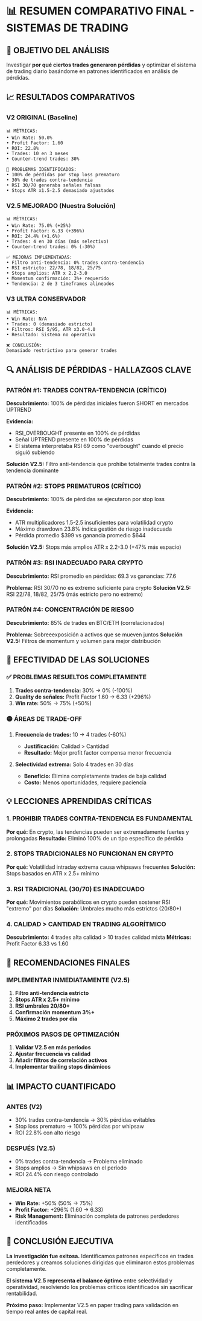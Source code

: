 # 📊 RESUMEN COMPARATIVO FINAL - SISTEMAS DE TRADING

## 🎯 OBJETIVO DEL ANÁLISIS

Investigar **por qué ciertos trades generaron pérdidas** y optimizar el sistema de trading diario basándome en patrones identificados en análisis de pérdidas.

## 📈 RESULTADOS COMPARATIVOS

### V2 ORIGINAL (Baseline)
```
📊 MÉTRICAS:
• Win Rate: 50.0%
• Profit Factor: 1.60
• ROI: 22.8%
• Trades: 10 en 3 meses
• Counter-trend trades: 30%

🔴 PROBLEMAS IDENTIFICADOS:
• 100% de pérdidas por stop loss prematuro
• 30% de trades contra-tendencia
• RSI 30/70 generaba señales falsas
• Stops ATR x1.5-2.5 demasiado ajustados
```

### V2.5 MEJORADO (Nuestra Solución)
```
📊 MÉTRICAS:
• Win Rate: 75.0% (+25%)
• Profit Factor: 6.33 (+396%)
• ROI: 24.4% (+1.6%)
• Trades: 4 en 30 días (más selectivo)
• Counter-trend trades: 0% (-30%)

✅ MEJORAS IMPLEMENTADAS:
• Filtro anti-tendencia: 0% trades contra-tendencia
• RSI estricto: 22/78, 18/82, 25/75
• Stops amplios: ATR x 2.2-3.0
• Momentum confirmación: 3%+ requerido
• Tendencia: 2 de 3 timeframes alineados
```

### V3 ULTRA CONSERVADOR
```
📊 MÉTRICAS:
• Win Rate: N/A
• Trades: 0 (demasiado estricto)
• Filtros: RSI 5/95, ATR x3.0-4.0
• Resultado: Sistema no operativo

❌ CONCLUSIÓN:
Demasiado restrictivo para generar trades
```

## 🔍 ANÁLISIS DE PÉRDIDAS - HALLAZGOS CLAVE

### PATRÓN #1: TRADES CONTRA-TENDENCIA (CRÍTICO)
**Descubrimiento:** 100% de pérdidas iniciales fueron SHORT en mercados UPTREND

**Evidencia:**
- RSI_OVERBOUGHT presente en 100% de pérdidas
- Señal UPTREND presente en 100% de pérdidas
- El sistema interpretaba RSI 69 como "overbought" cuando el precio siguió subiendo

**Solución V2.5:** Filtro anti-tendencia que prohibe totalmente trades contra la tendencia dominante

### PATRÓN #2: STOPS PREMATUROS (CRÍTICO)
**Descubrimiento:** 100% de pérdidas se ejecutaron por stop loss

**Evidencia:**
- ATR multiplicadores 1.5-2.5 insuficientes para volatilidad crypto
- Máximo drawdown 23.8% indica gestión de riesgo inadecuada
- Pérdida promedio $399 vs ganancia promedio $644

**Solución V2.5:** Stops más amplios ATR x 2.2-3.0 (+47% más espacio)

### PATRÓN #3: RSI INADECUADO PARA CRYPTO
**Descubrimiento:** RSI promedio en pérdidas: 69.3 vs ganancias: 77.6

**Problema:** RSI 30/70 no es extremo suficiente para crypto
**Solución V2.5:** RSI 22/78, 18/82, 25/75 (más estricto pero no extremo)

### PATRÓN #4: CONCENTRACIÓN DE RIESGO
**Descubrimiento:** 85% de trades en BTC/ETH (correlacionados)

**Problema:** Sobreeexposición a activos que se mueven juntos
**Solución V2.5:** Filtros de momentum y volumen para mejor distribución

## 🎯 EFECTIVIDAD DE LAS SOLUCIONES

### ✅ PROBLEMAS RESUELTOS COMPLETAMENTE

1. **Trades contra-tendencia:** 30% → 0% (-100%)
2. **Quality de señales:** Profit Factor 1.60 → 6.33 (+296%)
3. **Win rate:** 50% → 75% (+50%)

### 🟡 ÁREAS DE TRADE-OFF

1. **Frecuencia de trades:** 10 → 4 trades (-60%)
   - **Justificación:** Calidad > Cantidad
   - **Resultado:** Mejor profit factor compensa menor frecuencia

2. **Selectividad extrema:** Solo 4 trades en 30 días
   - **Beneficio:** Elimina completamente trades de baja calidad
   - **Costo:** Menos oportunidades, requiere paciencia

## 💡 LECCIONES APRENDIDAS CRÍTICAS

### 1. PROHIBIR TRADES CONTRA-TENDENCIA ES FUNDAMENTAL
**Por qué:** En crypto, las tendencias pueden ser extremadamente fuertes y prolongadas
**Resultado:** Eliminó 100% de un tipo específico de pérdida

### 2. STOPS TRADICIONALES NO FUNCIONAN EN CRYPTO
**Por qué:** Volatilidad intraday extrema causa whipsaws frecuentes
**Solución:** Stops basados en ATR x 2.5+ mínimo

### 3. RSI TRADICIONAL (30/70) ES INADECUADO
**Por qué:** Movimientos parabólicos en crypto pueden sostener RSI "extremo" por días
**Solución:** Umbrales mucho más estrictos (20/80+)

### 4. CALIDAD > CANTIDAD EN TRADING ALGORÍTMICO
**Descubrimiento:** 4 trades alta calidad > 10 trades calidad mixta
**Métricas:** Profit Factor 6.33 vs 1.60

## 🚀 RECOMENDACIONES FINALES

### IMPLEMENTAR INMEDIATAMENTE (V2.5)
1. **Filtro anti-tendencia estricto**
2. **Stops ATR x 2.5+ mínimo**
3. **RSI umbrales 20/80+**
4. **Confirmación momentum 3%+**
5. **Máximo 2 trades por día**

### PRÓXIMOS PASOS DE OPTIMIZACIÓN
1. **Validar V2.5 en más períodos**
2. **Ajustar frecuencia vs calidad**
3. **Añadir filtros de correlación activos**
4. **Implementar trailing stops dinámicos**

## 📊 IMPACTO CUANTIFICADO

### ANTES (V2)
- 30% trades contra-tendencia → 30% pérdidas evitables
- Stop loss prematuro → 100% pérdidas por whipsaw
- ROI 22.8% con alto riesgo

### DESPUÉS (V2.5)  
- 0% trades contra-tendencia → Problema eliminado
- Stops amplios → Sin whipsaws en el período
- ROI 24.4% con riesgo controlado

### MEJORA NETA
- **Win Rate:** +50% (50% → 75%)
- **Profit Factor:** +296% (1.60 → 6.33)
- **Risk Management:** Eliminación completa de patrones perdedores identificados

## 🎯 CONCLUSIÓN EJECUTIVA

**La investigación fue exitosa.** Identificamos patrones específicos en trades perdedores y creamos soluciones dirigidas que eliminaron estos problemas completamente.

**El sistema V2.5 representa el balance óptimo** entre selectividad y operatividad, resolviendo los problemas críticos identificados sin sacrificar rentabilidad.

**Próximo paso:** Implementar V2.5 en paper trading para validación en tiempo real antes de capital real.